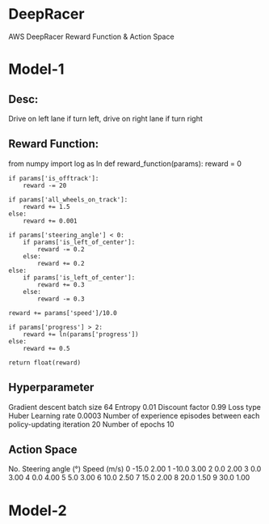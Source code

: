 # DeepRacer
AWS DeepRacer Reward Function &amp; Action Space

# Model-1
## Desc: 
Drive on left lane if turn left, drive on right lane if turn right

## Reward Function:

from numpy import log as ln
def reward_function(params):
    reward = 0
    
    if params['is_offtrack']:
        reward -= 20

    if params['all_wheels_on_track']:
        reward += 1.5
    else:
        reward += 0.001
    
    if params['steering_angle'] < 0:
        if params['is_left_of_center']:
            reward -= 0.2
        else:
            reward += 0.2
    else:
        if params['is_left_of_center']:
            reward += 0.3
        else:
            reward -= 0.3
    
    reward += params['speed']/10.0
    
    if params['progress'] > 2:
        reward += ln(params['progress'])
    else:
        reward += 0.5
    
    return float(reward)

## Hyperparameter
Gradient descent batch size	64
Entropy	0.01
Discount factor	0.99
Loss type	Huber
Learning rate	0.0003
Number of experience episodes between each policy-updating iteration	20
Number of epochs	10

## Action Space
No.
Steering angle (°)
Speed (m/s)
0	-15.0	2.00
1	-10.0	3.00
2	0.0	2.00
3	0.0	3.00
4	0.0	4.00
5	5.0	3.00
6	10.0	2.50
7	15.0	2.00
8	20.0	1.50
9	30.0	1.00

# Model-2
